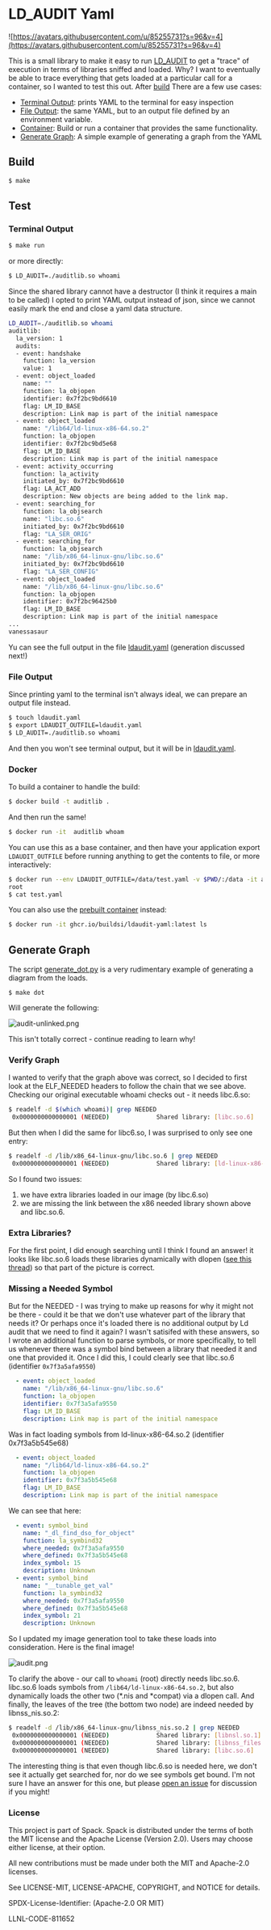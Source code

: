 # LD_AUDIT Yaml

![https://avatars.githubusercontent.com/u/85255731?s=96&v=4](https://avatars.githubusercontent.com/u/85255731?s=96&v=4)

This is a small library to make it easy to run [LD_AUDIT](https://man7.org/linux/man-pages/man7/rtld-audit.7.html) to
get a "trace" of execution in terms of libraries sniffed and loaded. Why?
I want to eventually be able to trace everything that gets loaded at a particular call
for a container, so I wanted to test this out. After [build](#build) There are a few use cases:

 - [Terminal Output](#terminal-output): prints YAML to the terminal for easy inspection
 - [File Output](#file-output): the same YAML, but to an output file defined by an environment variable.
 - [Container](#docker): Build or run a container that provides the same functionality.
 - [Generate Graph](#generate-graph): A simple example of generating a graph from the YAML

## Build

```bash
$ make
```

## Test

### Terminal Output

```bash
$ make run
```

or more directly:

```bash
$ LD_AUDIT=./auditlib.so whoami
```

Since the shared library cannot have a destructor (I think it requires a main to
be called) I opted to print YAML output instead of json, since we cannot easily
mark the end and close a yaml data structure.

```bash
LD_AUDIT=./auditlib.so whoami
auditlib:
  la_version: 1
  audits:
  - event: handshake
    function: la_version
    value: 1
  - event: object_loaded
    name: ""
    function: la_objopen
    identifier: 0x7f2bc9bd6610
    flag: LM_ID_BASE
    description: Link map is part of the initial namespace
  - event: object_loaded
    name: "/lib64/ld-linux-x86-64.so.2"
    function: la_objopen
    identifier: 0x7f2bc9bd5e68
    flag: LM_ID_BASE
    description: Link map is part of the initial namespace
  - event: activity_occurring
    function: la_activity
    initiated_by: 0x7f2bc9bd6610
    flag: LA_ACT_ADD
    description: New objects are being added to the link map.
  - event: searching_for
    function: la_objsearch
    name: "libc.so.6"
    initiated_by: 0x7f2bc9bd6610
    flag: "LA_SER_ORIG"
  - event: searching_for
    function: la_objsearch
    name: "/lib/x86_64-linux-gnu/libc.so.6"
    initiated_by: 0x7f2bc9bd6610
    flag: "LA_SER_CONFIG"
  - event: object_loaded
    name: "/lib/x86_64-linux-gnu/libc.so.6"
    function: la_objopen
    identifier: 0x7f2bc96425b0
    flag: LM_ID_BASE
    description: Link map is part of the initial namespace
...
vanessasaur
```

Yu can see the full output in the file [ldaudit.yaml](ldaudit.yaml) (generation discussed next!)

### File Output

Since printing yaml to the terminal isn't always ideal, we can prepare an output file instead.

```bash
$ touch ldaudit.yaml
$ export LDAUDIT_OUTFILE=ldaudit.yaml
$ LD_AUDIT=./auditlib.so whoami
```

And then you won't see terminal output, but it will be in [ldaudit.yaml](ldaudit.yaml).

### Docker

To build a container to handle the build:

```bash
$ docker build -t auditlib .
```

And then run the same!

```bash
$ docker run -it  auditlib whoam
```

You can use this as a base container, and then have your application export `LDAUDIT_OUTFILE`
before running anything to get the contents to file, or more interactively:

```bash
$ docker run --env LDAUDIT_OUTFILE=/data/test.yaml -v $PWD/:/data -it auditlib whoami
root
$ cat test.yaml 
```

You can also use the [prebuilt container](https://github.com/buildsi/ldaudit-yaml/pkgs/container/ldaudit-yaml) instead:

```bash
$ docker run -it ghcr.io/buildsi/ldaudit-yaml:latest ls
```

## Generate Graph

The script [generate_dot.py](generate_dot.py) is a very rudimentary example of generating a diagram from the loads.

```
$ make dot
```

Will generate the following:

![audit-unlinked.png](audit-unlinked.png)

This isn't totally correct - continue reading to learn why!

### Verify Graph

I wanted to verify that the graph above was correct, so I decided to
first look at the ELF_NEEDED headers to follow the chain that we see above.
Checking our original executable whoami checks out - it needs libc.6.so:

```bash
$ readelf -d $(which whoami)| grep NEEDED
 0x0000000000000001 (NEEDED)             Shared library: [libc.so.6]
```

But then when I did the same for libc6.so, I was surprised to only see one entry:

```bash
$ readelf -d /lib/x86_64-linux-gnu/libc.so.6 | grep NEEDED
 0x0000000000000001 (NEEDED)             Shared library: [ld-linux-x86-64.so.2]
```

So I found two issues:

1. we have extra libraries loaded in our image (by libc.6.so)
2. we are missing the link between the x86 needed library shown above and libc.so.6.

### Extra Libraries?

For the first point, I did enough searching until I think I found an answer! 
it looks like libc.so.6 loads these libraries dynamically with dlopen ([see this thread](https://stackoverflow.com/questions/31106735/chgrp-and-linked-libraries)) so that part of the picture is correct. 


### Missing a Needed Symbol

But for the NEEDED - I was trying to make up reasons for why it might not be there -
could it be that we don't use whatever part of the library that needs it? Or perhaps once it's loaded there is no additional
output by Ld audit that we need to find it again? I wasn't satisifed with these
answers, so I wrote an additional function to parse symbols, or more specifically,
to tell us whenever there was a symbol bind between a library that needed it
and one that provided it. Once I did this, I could clearly see that libc.so.6 
(identifier `0x7f3a5afa9550`)

```yaml
  - event: object_loaded
    name: "/lib/x86_64-linux-gnu/libc.so.6"
    function: la_objopen
    identifier: 0x7f3a5afa9550
    flag: LM_ID_BASE
    description: Link map is part of the initial namespace
```

Was in fact loading symbols from ld-linux-x86-64.so.2 (identifier 0x7f3a5b545e68)

```yaml
  - event: object_loaded
    name: "/lib64/ld-linux-x86-64.so.2"
    function: la_objopen
    identifier: 0x7f3a5b545e68
    flag: LM_ID_BASE
    description: Link map is part of the initial namespace
```

We can see that here:

```yaml
  - event: symbol_bind
    name: "_dl_find_dso_for_object"
    function: la_symbind32
    where_needed: 0x7f3a5afa9550
    where_defined: 0x7f3a5b545e68
    index_symbol: 15
    description: Unknown
  - event: symbol_bind
    name: "__tunable_get_val"
    function: la_symbind32
    where_needed: 0x7f3a5afa9550
    where_defined: 0x7f3a5b545e68
    index_symbol: 21
    description: Unknown
```

So I updated my image generation tool to take these loads into consideration. Here is the final image!

![audit.png](audit.png)

To clarify the above - our call to `whoami` (root) directly needs libc.so.6. libc.so.6 loads symbols from  `/lib64/ld-linux-x86-64.so.2`,
but also dynamically loads the other two (*.nis and *compat) via a dlopen call. And finally, the leaves of the tree (the bottom
two node) are indeed needed by libnss_nis.so.2:

```bash
$ readelf -d /lib/x86_64-linux-gnu/libnss_nis.so.2 | grep NEEDED
 0x0000000000000001 (NEEDED)             Shared library: [libnsl.so.1]
 0x0000000000000001 (NEEDED)             Shared library: [libnss_files.so.2]
 0x0000000000000001 (NEEDED)             Shared library: [libc.so.6]
```
The interesting thing is that even though libc.6.so is needed here, we don't see it actually get searched for, nor
do we see symbols get bound. I'm not sure I have an answer for this one, but please [open an issue](https://github.com/buildsi/ldaudit-yaml) 
for discussion if you might!

### License

This project is part of Spack. Spack is distributed under the terms of both the MIT license and the Apache License (Version 2.0). Users may choose either license, at their option.

All new contributions must be made under both the MIT and Apache-2.0 licenses.

See LICENSE-MIT, LICENSE-APACHE, COPYRIGHT, and NOTICE for details.

SPDX-License-Identifier: (Apache-2.0 OR MIT)

LLNL-CODE-811652

